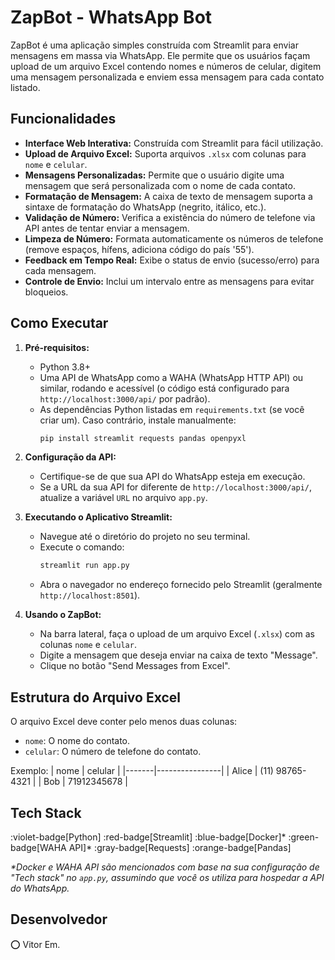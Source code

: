 # ZapBot - WhatsApp Bot

ZapBot é uma aplicação simples construída com Streamlit para enviar mensagens em massa via WhatsApp. Ele permite que os usuários façam upload de um arquivo Excel contendo nomes e números de celular, digitem uma mensagem personalizada e enviem essa mensagem para cada contato listado.

## Funcionalidades

- **Interface Web Interativa:** Construída com Streamlit para fácil utilização.
- **Upload de Arquivo Excel:** Suporta arquivos `.xlsx` com colunas para `nome` e `celular`.
- **Mensagens Personalizadas:** Permite que o usuário digite uma mensagem que será personalizada com o nome de cada contato.
- **Formatação de Mensagem:** A caixa de texto de mensagem suporta a sintaxe de formatação do WhatsApp (negrito, itálico, etc.).
- **Validação de Número:** Verifica a existência do número de telefone via API antes de tentar enviar a mensagem.
- **Limpeza de Número:** Formata automaticamente os números de telefone (remove espaços, hífens, adiciona código do país '55').
- **Feedback em Tempo Real:** Exibe o status de envio (sucesso/erro) para cada mensagem.
- **Controle de Envio:** Inclui um intervalo entre as mensagens para evitar bloqueios.

## Como Executar

1.  **Pré-requisitos:**
    *   Python 3.8+
    *   Uma API de WhatsApp como a WAHA (WhatsApp HTTP API) ou similar, rodando e acessível (o código está configurado para `http://localhost:3000/api/` por padrão).
    *   As dependências Python listadas em `requirements.txt` (se você criar um). Caso contrário, instale manualmente:
        ```bash
        pip install streamlit requests pandas openpyxl
        ```

2.  **Configuração da API:**
    *   Certifique-se de que sua API do WhatsApp esteja em execução.
    *   Se a URL da sua API for diferente de `http://localhost:3000/api/`, atualize a variável `URL` no arquivo `app.py`.

3.  **Executando o Aplicativo Streamlit:**
    *   Navegue até o diretório do projeto no seu terminal.
    *   Execute o comando:
        ```bash
        streamlit run app.py
        ```
    *   Abra o navegador no endereço fornecido pelo Streamlit (geralmente `http://localhost:8501`).

4.  **Usando o ZapBot:**
    *   Na barra lateral, faça o upload de um arquivo Excel (`.xlsx`) com as colunas `nome` e `celular`.
    *   Digite a mensagem que deseja enviar na caixa de texto "Message".
    *   Clique no botão "Send Messages from Excel".

## Estrutura do Arquivo Excel

O arquivo Excel deve conter pelo menos duas colunas:
- `nome`: O nome do contato.
- `celular`: O número de telefone do contato.

Exemplo:
| nome  | celular        |
|-------|----------------|
| Alice | (11) 98765-4321 |
| Bob   | 71912345678    |

## Tech Stack

:violet-badge[Python] :red-badge[Streamlit] :blue-badge[Docker]\* :green-badge[WAHA API]\* :gray-badge[Requests] :orange-badge[Pandas]

*\*Docker e WAHA API são mencionados com base na sua configuração de "Tech stack" no `app.py`, assumindo que você os utiliza para hospedar a API do WhatsApp.*

## Desenvolvedor

:o: Vitor Em.